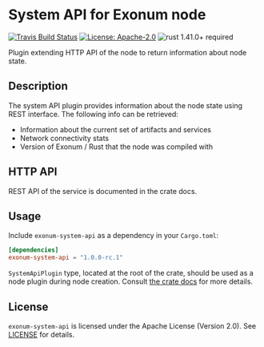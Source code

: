 # System API for Exonum node

[![Travis Build Status](https://img.shields.io/travis/exonum/exonum/master.svg?label=Linux%20Build)](https://travis-ci.com/exonum/exonum)
[![License: Apache-2.0](https://img.shields.io/github/license/exonum/exonum.svg)](https://github.com/exonum/exonum/blob/master/LICENSE)
![rust 1.41.0+ required](https://img.shields.io/badge/rust-1.41.0+-blue.svg?label=Required%20Rust)

Plugin extending HTTP API of the node to return information about node state.

## Description

The system API plugin provides information about the node state using REST interface.
The following info can be retrieved:

- Information about the current set of artifacts and services
- Network connectivity stats
- Version of Exonum / Rust that the node was compiled with

## HTTP API

REST API of the service is documented in the crate docs.

## Usage

Include `exonum-system-api` as a dependency in your `Cargo.toml`:

```toml
[dependencies]
exonum-system-api = "1.0.0-rc.1"
```

`SystemApiPlugin` type, located at the root of the crate, should be used
as a node plugin during node creation.
Consult [the crate docs](https://docs.rs/exonum-system-api) for more details.

## License

`exonum-system-api` is licensed under the Apache License (Version 2.0).
See [LICENSE](LICENSE) for details.
